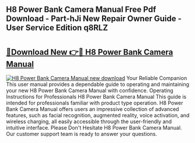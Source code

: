 ## H8 Power Bank Camera Manual Free Pdf Download - Part-hJi New Repair Owner Guide - User Service Edition q8RLZ

# <h2><a href="http://bc27633.oget.top/?id=H8+Power+Bank+Camera+Manual">🔗Download New 👉🔴 H8 Power Bank Camera Manual</a></h2>

[![H8 Power Bank Camera Manual new download](https://i.imgur.com/5g1atiW.png)](http://bc27633.oget.top/?id=H8+Power+Bank+Camera+Manual)
Your Reliable Companion This user manual provides a dependable guide to operating and maintaining your new H8 Power Bank Camera Manual with confidence. Operating Instructions for Professionals H8 Power Bank Camera Manual This guide is intended for professionals familiar with product type operation. H8 Power Bank Camera Manual offers users an impressive collection of advanced features, such as facial recognition, augmented reality, voice activation, and wireless charging, all easily accessible through the user-friendly and intuitive interface. Please Don't Hesitate H8 Power Bank Camera Manual. Our customer support team is ready to answer your questions.
